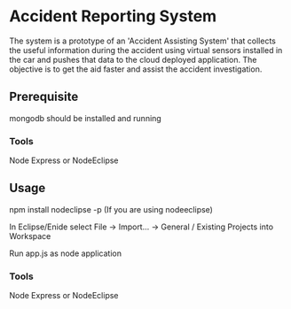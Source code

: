 # Accident Reporting System

The system is a prototype of an 'Accident Assisting System' that collects the useful information
during the accident using virtual sensors installed in the car and pushes that data to the cloud deployed
application. The objective is to get the aid faster and assist the accident investigation. 

## Prerequisite
mongodb should be installed and running

### Tools
Node Express or NodeEclipse

## Usage
npm install
nodeclipse -p (If you are using nodeeclipse)

In Eclipse/Enide select File -> Import... -> General / Existing Projects into Workspace

Run app.js as node application


### Tools
Node Express or NodeEclipse

